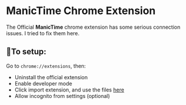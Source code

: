 # ManicTime Chrome Extension

The Official **ManicTime** chrome extension has some serious connection issues. I tried to fix them here.

## 🔌To setup:

Go to  `chrome://extensions`, then:

- Uninstall the official extension
- Enable developer mode
- Click import extension, and use the files [here](https://github.com/MarouaneRag/ManicTimeChromeExtension/archive/master.zip)
- Allow incognito from settings (optional)
